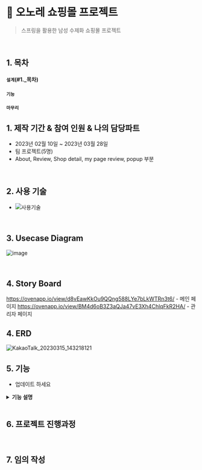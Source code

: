 # :pushpin: 오노레 쇼핑몰 프로젝트
>스프링을 활용한 남성 수제화 쇼핑몰 프로젝트  

</br>

## 1. 목차

#### `설계`(#1._목차)
#### `기능`
#### `마무리`
 
## 1. 제작 기간 & 참여 인원 & 나의 담당파트
- 2023년 02월 10일 ~ 2023년 03월 28일
- 팀 프로젝트(5명)
- About, Review, Shop detail, my page review, popup 부분
</br>

## 2. 사용 기술
  - ![사용기술](https://user-images.githubusercontent.com/119827192/226220507-adf8d159-58a2-4e8e-a1f5-097d891f0a7c.png)
</br>

## 3. Usecase Diagram
![image](https://user-images.githubusercontent.com/118063903/218922203-fb179f0b-58ae-49ad-a4a4-7a5bae93c799.png)
 
</br>

## 4. Story Board
  https://ovenapp.io/view/d8vEawKkOu9QQng588LYe7bLkWTRn3t6/ - 메인 페이지
  https://ovenapp.io/view/BM4d6oB3Z3aQJa47vE3Xh4ChlqFkR2HA/ - 관리자 페이지
</br>

## 4. ERD 
  ![KakaoTalk_20230315_143218121](https://user-images.githubusercontent.com/119827192/225823244-f3d3101d-c239-4708-ac68-95d41c407651.png)

## 5. 기능
- 업데이트 하세요

<details>
<summary><b>기능 설명</b></summary>
<div markdown="1">

### 5.1. 


### 5.2. 


### 5.3. 

### 5.4. 


 ### 5.5. 
 <br>

</div>
</details>

</br>

## 6. 프로젝트 진행과정

<br>

## 7. 임의 작성
<br>

